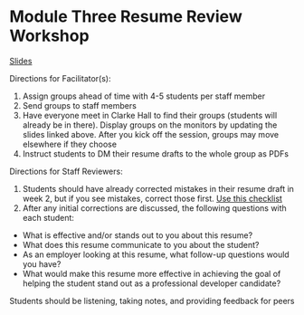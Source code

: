 # Module Three Resume Review Workshop

[Slides](https://docs.google.com/presentation/d/1QVsxi9TL1FQ7QL3w-FA_xnj8iCX095uUcnhJDRvqhiU/edit?usp=sharing)

Directions for Facilitator(s):

1. Assign groups ahead of time with 4-5 students per staff member
2. Send groups to staff members
3. Have everyone meet in Clarke Hall to find their groups (students will already be in there). Display groups on the monitors by updating the slides linked above. After you kick off the session, groups may move elsewhere if they choose
4. Instruct students to DM their resume drafts to the whole group as PDFs

Directions for Staff Reviewers:
1. Students should have already corrected mistakes in their resume draft in week 2, but if you see mistakes, correct those first. [Use this checklist](https://github.com/turingschool/career-development-curriculum/blob/master/module_three/resume_review_checklist.md)
2. After any initial corrections are discussed, the following questions with each student:

* What is effective and/or stands out to you about this resume?
* What does this resume communicate to you about the student?
* As an employer looking at this resume, what follow-up questions would you have?
* What would make this resume more effective in achieving the goal of helping the student stand out as a professional developer candidate?

Students should be listening, taking notes, and providing feedback for peers
